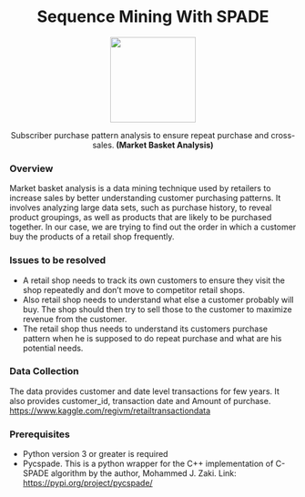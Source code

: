 <div align="center">  
<h1>Sequence Mining With SPADE</h1>
<img src="http://cab.spbu.ru/wp-content/uploads/2016/04/SPAdes_transparent_background.png" height="150">
<p>Subscriber purchase pattern analysis to ensure repeat purchase and cross-sales.<b> (Market Basket Analysis)</b> </p>
  
</div>

### Overview
Market basket analysis is a data mining technique used by retailers
to increase sales by better understanding customer purchasing patterns.
It involves analyzing large data sets, such as purchase history, to reveal
product groupings, as well as products that are likely to be purchased together. In our
case, we are trying to find out the order in which a customer buy the products 
of a retail shop frequently.

### Issues to be resolved
- A retail shop needs to track its own customers to ensure they visit the shop repeatedly and don’t move to competitor retail shops.
- Also retail shop needs to understand what else a customer probably will buy. The shop should then try to sell those to the customer to maximize revenue from the customer.
- The retail shop thus needs to understand its customers purchase pattern when he is supposed to do repeat purchase and what are his potential needs. 


### Data Collection
The data provides customer and date level transactions for few years.
It also provides customer_id, transaction date and Amount of purchase.  
https://www.kaggle.com/regivm/retailtransactiondata


### Prerequisites
- Python version 3 or greater is required
- Pycspade. This is a python wrapper for the C++ implementation of C-SPADE algorithm by the author, Mohammed J. Zaki. 
Link: https://pypi.org/project/pycspade/
